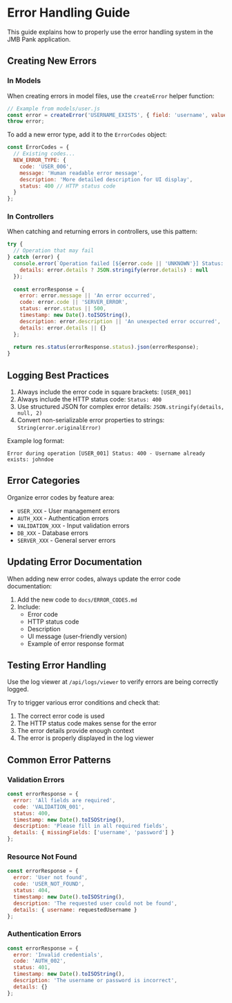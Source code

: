 # Error Handling Guide

This guide explains how to properly use the error handling system in the JMB Pank application.

## Creating New Errors

### In Models

When creating errors in model files, use the `createError` helper function:

```javascript
// Example from models/user.js
const error = createError('USERNAME_EXISTS', { field: 'username', value: username });
throw error;
```

To add a new error type, add it to the `ErrorCodes` object:

```javascript
const ErrorCodes = {
  // Existing codes...
  NEW_ERROR_TYPE: {
    code: 'USER_006',
    message: 'Human readable error message',
    description: 'More detailed description for UI display',
    status: 400 // HTTP status code
  }
};
```

### In Controllers

When catching and returning errors in controllers, use this pattern:

```javascript
try {
  // Operation that may fail
} catch (error) {
  console.error(`Operation failed [${error.code || 'UNKNOWN'}] Status: ${error.status || 500} - ${error.message}`, {
    details: error.details ? JSON.stringify(error.details) : null
  });
  
  const errorResponse = {
    error: error.message || 'An error occurred',
    code: error.code || 'SERVER_ERROR',
    status: error.status || 500,
    timestamp: new Date().toISOString(),
    description: error.description || 'An unexpected error occurred',
    details: error.details || {}
  };
  
  return res.status(errorResponse.status).json(errorResponse);
}
```

## Logging Best Practices

1. Always include the error code in square brackets: `[USER_001]`
2. Always include the HTTP status code: `Status: 400`
3. Use structured JSON for complex error details: `JSON.stringify(details, null, 2)`
4. Convert non-serializable error properties to strings: `String(error.originalError)`

Example log format:
```
Error during operation [USER_001] Status: 400 - Username already exists: johndoe
```

## Error Categories

Organize error codes by feature area:

- `USER_XXX` - User management errors
- `AUTH_XXX` - Authentication errors
- `VALIDATION_XXX` - Input validation errors
- `DB_XXX` - Database errors
- `SERVER_XXX` - General server errors

## Updating Error Documentation

When adding new error codes, always update the error code documentation:

1. Add the new code to `docs/ERROR_CODES.md`
2. Include:
   - Error code
   - HTTP status code
   - Description
   - UI message (user-friendly version)
   - Example of error response format

## Testing Error Handling

Use the log viewer at `/api/logs/viewer` to verify errors are being correctly logged.

Try to trigger various error conditions and check that:
1. The correct error code is used
2. The HTTP status code makes sense for the error
3. The error details provide enough context
4. The error is properly displayed in the log viewer

## Common Error Patterns

### Validation Errors
```javascript
const errorResponse = {
  error: 'All fields are required',
  code: 'VALIDATION_001',
  status: 400,
  timestamp: new Date().toISOString(),
  description: 'Please fill in all required fields',
  details: { missingFields: ['username', 'password'] }
};
```

### Resource Not Found
```javascript
const errorResponse = {
  error: 'User not found',
  code: 'USER_NOT_FOUND', 
  status: 404,
  timestamp: new Date().toISOString(),
  description: 'The requested user could not be found',
  details: { username: requestedUsername }
};
```

### Authentication Errors
```javascript
const errorResponse = {
  error: 'Invalid credentials',
  code: 'AUTH_002',
  status: 401,
  timestamp: new Date().toISOString(),
  description: 'The username or password is incorrect',
  details: {}
};
```